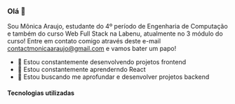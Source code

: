 

### Olá 👋
Sou Mônica Araujo, estudante do 4º período de Engenharia de Computação e também do curso Web Full Stack na Labenu, atualmente no 3 módulo do curso! Entre em contato comigo através deste e-mail contactmonicaaraujo@gmail.com e vamos bater um papo!

- 🔭 Estou constantemente desenvolvendo projetos frontend
- 🌱 Estou constantemente aprenderndo React
- 🤝 Estou buscando me aprofundar e desenvolver projetos backend

#### Tecnologias utilizadas



<!--
**monica-araujo/monica-araujo** is a ✨ _special_ ✨ repository because its `README.md` (this file) appears on your GitHub profile.

Here are some ideas to get you started:

- 🔭 I’m currently working on ...
- 🌱 I’m currently learning ...
- 👯 I’m looking to collaborate on ...
- 🤔 I’m looking for help with ...
- 💬 Ask me about ...
- 📫 How to reach me: ...
- 😄 Pronouns: ...
- ⚡ Fun fact: ...
-->
